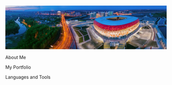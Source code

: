 ![Header](https://github.com/QADyakov/qadyakov/blob/main/assets/qaheader.jpg) 

About Me 

My Portfolio

Languages and Tools